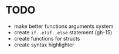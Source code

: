 # TODO

- make better functions arguments system
- create `if..elif..else` statement (gh-15)
- create functions for structs
- create syntax highlighter
